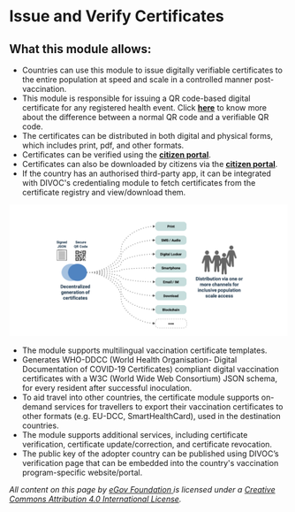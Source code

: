 # Issue and Verify Certificates

## What this module allows:

* Countries can use this module to issue digitally verifiable certificates to the entire population at speed and scale in a controlled manner post-vaccination.
* This module is responsible for issuing a QR code-based digital certificate for any registered health event. Click [**here**](verifiable-qr-code.md) to know more about the difference between a normal QR code and a verifiable QR code.
* The certificates can be distributed in both digital and physical forms, which includes print, pdf, and other formats.&#x20;
* Certificates can be verified using the [**citizen portal**](../citizen-portal.md).&#x20;
* Certificates can also be downloaded by citizens via the [**citizen portal**](../citizen-portal.md).&#x20;
* If the country has an authorised third-party app, it can be integrated with DIVOC's credentialing module to fetch certificates from the certificate registry and view/download them.

![Once the certificate is issued, multi-channel distribution and print schemes should work to ensure users and countries have a choice.](<../../.gitbook/assets/Screenshot 2021-12-20 at 3.14.45 PM.png>)

* The module supports multilingual vaccination certificate templates.&#x20;
* Generates WHO-DDCC (World Health Organisation- Digital Documentation of COVID-19 Certificates) compliant digital vaccination certificates with a W3C (World Wide Web Consortium) JSON schema, for every resident after successful inoculation.&#x20;
* To aid travel into other countries, the certificate module supports on-demand services for travellers to export their vaccination certificates to other formats (e.g. EU-DCC, SmartHealthCard), used in the destination countries.&#x20;
* The module supports additional services, including certificate verification, certificate update/correction, and certificate revocation.&#x20;
* The public key of the adopter country can be published using DIVOC’s verification page that can be embedded into the country's vaccination program-specific website/portal.



_All content on this page by_ [_eGov Foundation_ ](https://egov.org.in)_is licensed under a_ [_Creative Commons Attribution 4.0 International License_](http://creativecommons.org/licenses/by/4.0/)_._
